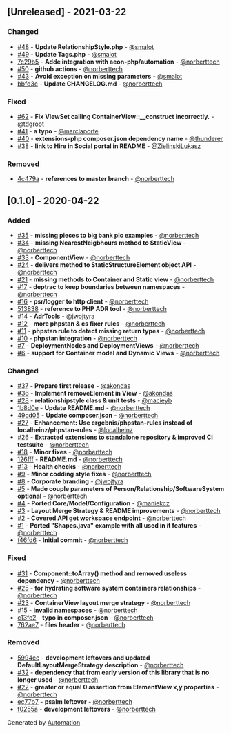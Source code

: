## [Unreleased] - 2021-03-22

### Changed
- [#48](https://github.com/structurizr-php/structurizr-php/pull/48) - **Update RelationshipStyle.php** - [@smalot](https://github.com/smalot)
- [#49](https://github.com/structurizr-php/structurizr-php/pull/49) - **Update Tags.php** - [@smalot](https://github.com/smalot)
- [7c29b5](https://github.com/structurizr-php/structurizr-php/commit/7c29b5f31b1f64a01a44118807b3a4a52b881cf8) - **Adde integration with aeon-php/automation** - [@norberttech](https://github.com/norberttech)
- [#50](https://github.com/structurizr-php/structurizr-php/pull/50) - **github actions** - [@norberttech](https://github.com/norberttech)
- [#43](https://github.com/structurizr-php/structurizr-php/pull/43) - **Avoid exception on missing parameters** - [@smalot](https://github.com/smalot)
- [bbfd3c](https://github.com/structurizr-php/structurizr-php/commit/bbfd3c372055ebc9f6f7d5e4cd6efba458bd616c) - **Update CHANGELOG.md** - [@norberttech](https://github.com/norberttech)

### Fixed
- [#62](https://github.com/structurizr-php/structurizr-php/pull/62) - **Fix ViewSet calling ContainerView::__construct incorrectly.** - [@tdgroot](https://github.com/tdgroot)
- [#41](https://github.com/structurizr-php/structurizr-php/pull/41) - **a typo** - [@marclaporte](https://github.com/marclaporte)
- [#40](https://github.com/structurizr-php/structurizr-php/pull/40) - **extensions-php composer.json dependency name** - [@thunderer](https://github.com/thunderer)
- [#38](https://github.com/structurizr-php/structurizr-php/pull/38) - **link to Hire in Social portal in README** - [@ZielinskiLukasz](https://github.com/ZielinskiLukasz)

### Removed
- [4c479a](https://github.com/structurizr-php/structurizr-php/commit/4c479ae8009ca66130bd7fc7aa85ea950737fa73) - **references to master branch** - [@norberttech](https://github.com/norberttech)

## [0.1.0] - 2020-04-22

### Added
- [#35](https://github.com/structurizr-php/structurizr-php/pull/35) - **missing pieces to big bank plc examples** - [@norberttech](https://github.com/norberttech)
- [#34](https://github.com/structurizr-php/structurizr-php/pull/34) - **missing NearestNeigbhours method to StaticView** - [@norberttech](https://github.com/norberttech)
- [#33](https://github.com/structurizr-php/structurizr-php/pull/33) - **ComponentView** - [@norberttech](https://github.com/norberttech)
- [#24](https://github.com/structurizr-php/structurizr-php/pull/24) - **delivers method to StaticStructureElement object API** - [@norberttech](https://github.com/norberttech)
- [#21](https://github.com/structurizr-php/structurizr-php/pull/21) - **missing methods to Container and Static view** - [@norberttech](https://github.com/norberttech)
- [#17](https://github.com/structurizr-php/structurizr-php/pull/17) - **deptrac to keep boundaries between namespaces** - [@norberttech](https://github.com/norberttech)
- [#16](https://github.com/structurizr-php/structurizr-php/pull/16) - **psr/logger to http client** - [@norberttech](https://github.com/norberttech)
- [513838](https://github.com/structurizr-php/structurizr-php/commit/513838689e04ef35fb29c1aa8de071e7b7500168) - **reference to PHP ADR tool** - [@norberttech](https://github.com/norberttech)
- [#14](https://github.com/structurizr-php/structurizr-php/pull/14) - **AdrTools** - [@jwojtyra](https://github.com/jwojtyra)
- [#12](https://github.com/structurizr-php/structurizr-php/pull/12) - **more phpstan & cs fixer rules** - [@norberttech](https://github.com/norberttech)
- [#11](https://github.com/structurizr-php/structurizr-php/pull/11) - **phpstan rule to detect missing return types** - [@norberttech](https://github.com/norberttech)
- [#10](https://github.com/structurizr-php/structurizr-php/pull/10) - **phpstan integration** - [@norberttech](https://github.com/norberttech)
- [#7](https://github.com/structurizr-php/structurizr-php/pull/7) - **DeploymentNodes and DeploymentViews** - [@norberttech](https://github.com/norberttech)
- [#6](https://github.com/structurizr-php/structurizr-php/pull/6) - **support for Container model and Dynamic Views** - [@norberttech](https://github.com/norberttech)

### Changed
- [#37](https://github.com/structurizr-php/structurizr-php/pull/37) - **Prepare first release** - [@akondas](https://github.com/akondas)
- [#36](https://github.com/structurizr-php/structurizr-php/pull/36) - **Implement removeElement in View** - [@akondas](https://github.com/akondas)
- [#28](https://github.com/structurizr-php/structurizr-php/pull/28) - **relationshipstyle class & unit tests** - [@macieyb](https://github.com/macieyb)
- [1b8d0e](https://github.com/structurizr-php/structurizr-php/commit/1b8d0e6daf4b08d4f4df5eaafb2736eb6828b867) - **Update README.md** - [@norberttech](https://github.com/norberttech)
- [49cd05](https://github.com/structurizr-php/structurizr-php/commit/49cd0523822e97743989a1511a9b835dc5957e9f) - **Update composer.json** - [@norberttech](https://github.com/norberttech)
- [#27](https://github.com/structurizr-php/structurizr-php/pull/27) - **Enhancement: Use ergebnis/phpstan-rules instead of localheinz/phpstan-rules** - [@localheinz](https://github.com/localheinz)
- [#26](https://github.com/structurizr-php/structurizr-php/pull/26) - **Extracted extensions to standalone repository & improved CI testsuite** - [@norberttech](https://github.com/norberttech)
- [#18](https://github.com/structurizr-php/structurizr-php/pull/18) - **Minor fixes** - [@norberttech](https://github.com/norberttech)
- [126fff](https://github.com/structurizr-php/structurizr-php/commit/126fffbeadd66996bcefe01e88d5db67753abe43) - **README.md** - [@norberttech](https://github.com/norberttech)
- [#13](https://github.com/structurizr-php/structurizr-php/pull/13) - **Health checks** - [@norberttech](https://github.com/norberttech)
- [#9](https://github.com/structurizr-php/structurizr-php/pull/9) - **Minor codding style fixes** - [@norberttech](https://github.com/norberttech)
- [#8](https://github.com/structurizr-php/structurizr-php/pull/8) - **Corporate branding** - [@jwojtyra](https://github.com/jwojtyra)
- [#5](https://github.com/structurizr-php/structurizr-php/pull/5) - **Made couple parameters of Person/Relationship/SoftwareSystem optional** - [@norberttech](https://github.com/norberttech)
- [#4](https://github.com/structurizr-php/structurizr-php/pull/4) - **Ported Core/Model/Configuration** - [@maniekcz](https://github.com/maniekcz)
- [#3](https://github.com/structurizr-php/structurizr-php/pull/3) - **Layout Merge Strategy & README improvements** - [@norberttech](https://github.com/norberttech)
- [#2](https://github.com/structurizr-php/structurizr-php/pull/2) - **Covered API get workspace endpoint** - [@norberttech](https://github.com/norberttech)
- [#1](https://github.com/structurizr-php/structurizr-php/pull/1) - **Ported "Shapes.java" example with all used in it features** - [@norberttech](https://github.com/norberttech)
- [f46fd6](https://github.com/structurizr-php/structurizr-php/commit/f46fd63aba469241fb752ddaa4da7948596f08b5) - **Initial commit** - [@norberttech](https://github.com/norberttech)

### Fixed
- [#31](https://github.com/structurizr-php/structurizr-php/pull/31) - **Component::toArray() method and removed useless dependency** - [@norberttech](https://github.com/norberttech)
- [#25](https://github.com/structurizr-php/structurizr-php/pull/25) - **for hydrating software system containers relationships** - [@norberttech](https://github.com/norberttech)
- [#23](https://github.com/structurizr-php/structurizr-php/pull/23) - **ContainerView layout merge strategy** - [@norberttech](https://github.com/norberttech)
- [#15](https://github.com/structurizr-php/structurizr-php/pull/15) - **invalid namespaces** - [@norberttech](https://github.com/norberttech)
- [c13fc2](https://github.com/structurizr-php/structurizr-php/commit/c13fc2ad585340cec65f794bcf4c552b549718b1) - **typo in composer.json** - [@norberttech](https://github.com/norberttech)
- [762ae7](https://github.com/structurizr-php/structurizr-php/commit/762ae7f11cabd0cdef9e8d8083cc812627cbde40) - **files header** - [@norberttech](https://github.com/norberttech)

### Removed
- [5994cc](https://github.com/structurizr-php/structurizr-php/commit/5994cca594fe3d8679e15891f0544dfeac37f0fe) - **development leftovers and updated DefaultLayoutMergeStrategy description** - [@norberttech](https://github.com/norberttech)
- [#32](https://github.com/structurizr-php/structurizr-php/pull/32) - **dependency that from early version of this library that is no longer used** - [@norberttech](https://github.com/norberttech)
- [#22](https://github.com/structurizr-php/structurizr-php/pull/22) - **greater or equal 0 assertion from ElementView x,y properties** - [@norberttech](https://github.com/norberttech)
- [ec77b7](https://github.com/structurizr-php/structurizr-php/commit/ec77b7c0a57b614f349c43eb4788bd92eb826b53) - **psalm leftover** - [@norberttech](https://github.com/norberttech)
- [f0255a](https://github.com/structurizr-php/structurizr-php/commit/f0255ac35cefba32b0e722df38798a78a3f19093) - **development leftovers** - [@norberttech](https://github.com/norberttech)

Generated by [Automation](https://github.com/aeon-php/automation)